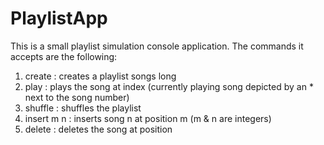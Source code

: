 # PlaylistApp
This is a small playlist simulation console application. The commands it accepts are the following:

1. create <int> : creates a playlist <int> songs long
2. play <int> : plays the song at index <int> (currently playing song depicted by an * next to the song number)
3. shuffle : shuffles the playlist
4. insert m n : inserts song n at position m (m & n are integers)
5. delete <int> : deletes the song at position <int>

